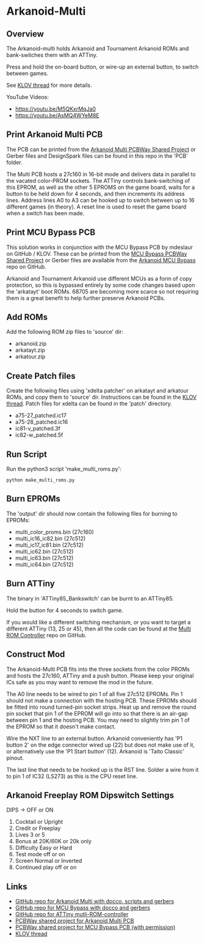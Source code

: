 # Arkanoid-Multi

## Overview

The Arkanoid-multi holds Arkanoid and Tournament Arkanoid ROMs and bank-switches them with an ATTiny.

Press and hold the on-board button, or wire-up an external button, to switch between games.

See [KLOV thread](https://forums.arcade-museum.com/threads/arkanoid-freeplay-rom.508179/) for more details.

YouTube Videos:

- https://youtu.be/M5QKxrMqJa0
- https://youtu.be/AsMQ4WYeM8E

## Print Arkanoid Multi PCB

The PCB can be printed from the [Arkanoid Multi PCBWay Shared Project](https://www.pcbway.com/project/shareproject/Arkanoid_Multi_PCB_v1_1_5169cf60.html) or Gerber files and DesignSpark files can be found in this repo in the 'PCB' folder.

The Multi PCB hosts a 27c160 in 16-bit mode and delivers data in parallel to the vacated color-PROM sockets. The ATTiny controls bank-switching of this EPROM, as well as the other 5 EPROMS on the game board, waits for a button to be held down for 4 seconds, and then increments its address lines. Address lines A0 to A3 can be hooked up to switch between up to 16 different games (in theory). A reset line is used to reset the game board when a switch has been made.

## Print MCU Bypass PCB

This solution works in conjunction with the MCU Bypass PCB by mdeslaur on GitHub / KLOV. These can be printed from the [MCU Bypass PCBWay Shared Project](https://www.pcbway.com/project/shareproject/Arkanoid_MCU_Bypass_PCB_v1_2_2c4eb5f2.html) or Gerber files are available from the [Arkanoid MCU Bypass](https://github.com/mdeslaur/arkanoid-mpu-bypass) repo on GitHub.

Arkanoid and Tournament Arkanoid use different MCUs as a form of copy protection, so this is bypassed entirely by some code changes based upon the 'arkatayt' boot ROMs. 68705 are becoming more scarce so not requiring them is a great benefit to help further preserve Arkanoid PCBs.

## Add ROMs

Add the following ROM zip files to 'source' dir:

- arkanoid.zip
- arkatayt.zip
- arkatour.zip

## Create Patch files

Create the following files using 'xdelta patcher' on arkatayt and arkatour ROMs, and copy them to 'source' dir. Instructions can be found in the [KLOV thread](https://forums.arcade-museum.com/threads/arkanoid-freeplay-rom.508179/). Patch files for xdelta can be found in the 'patch' directory.

- a75-27_patched.ic17
- a75-28_patched.ic16
- ic81-v_patched.3f
- ic82-w_patched.5f

## Run Script

Run the python3 script 'make_multi_roms.py':

``` python make_multi_roms.py ```

## Burn EPROMs

The 'output' dir should now contain the following files for burning to EPROMs:

- multi_color_proms.bin (27c160)
- multi_ic16_ic82.bin (27c512)
- multi_ic17_ic81.bin (27c512)
- multi_ic62.bin (27c512)
- multi_ic63.bin (27c512)
- multi_ic64.bin (27c512)

## Burn ATTiny

The binary in 'ATTiny85_Bankswitch' can be burnt to an ATTiny85.

Hold the button for 4 seconds to switch game.

If you would like a different switching mechanism, or you want to target a different ATTiny (13, 25 or 45), then all the code can be found at the [Multi ROM Controller](https://github.com/Phillrb/multi_rom_controller) repo on GitHub.

## Construct Mod

The Arkanoid-Multi PCB fits into the three sockets from the color PROMs and hosts the 27c160, ATTiny and a push button. Please keep your original ICs safe as you may want to remove the mod in the future.

The A0 line needs to be wired to pin 1 of all five 27c512 EPROMs. Pin 1 should not make a connection with the hosting PCB. These EPROMs should be fitted into round turned-pin socket strips. Heat up and remove the round pin socket that pin 1 of the EPROM will go into so that there is an air-gap between pin 1 and the hosting PCB. You may need to slightly trim pin 1 of the EPROM so that it doesn't make contact.

Wire the NXT line to an external button. Arkanoid conveniently has 'P1 button 2' on the edge connector wired up (22) but does not make use of it, or alternatively use the 'P1 Start button' (12). Arkanoid is 'Taito Classic' pinout.

The last line that needs to be hooked up is the RST line. Solder a wire from it to pin 1 of IC32 (LS273) as this is the CPU reset line. 

## Arkanoid Freeplay ROM Dipswitch Settings

DIPS -> OFF or ON
1. Cocktail or Upright
2. Credit or Freeplay
3. Lives 3 or 5
4. Bonus at 20K/60K or 20k only
5. Difficulty Easy or Hard
6. Test mode off or on
7. Screen Normal or Inverted
8. Continued play off or on

## Links

- [GitHub repo for Arkanoid Multi with docco, scripts and gerbers](https://github.com/Phillrb/arkanoid_multi)
- [GitHub repo for MCU Bypass with docco and gerbers](https://github.com/mdeslaur/arkanoid-mpu-bypass)
- [GitHub repo for ATTiny mutli-ROM-controller](https://github.com/Phillrb/multi_rom_controller)
- [PCBWay shared project for Arkanoid Multi PCB](https://www.pcbway.com/project/shareproject/Arkanoid_Multi_PCB_v1_1_5169cf60.html)
- [PCBWay shared project for MCU Bypass PCB (with permission)](https://www.pcbway.com/project/shareproject/Arkanoid_MCU_Bypass_PCB_v1_2_2c4eb5f2.html)
- [KLOV thread](https://forums.arcade-museum.com/threads/arkanoid-freeplay-rom.508179/)
